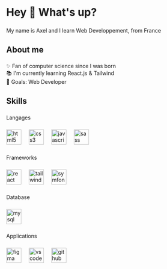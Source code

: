 <h1 align="left">Hey 👋 What's up?</h1>

###

<p align="left">My name is Axel and I learn Web Developpement, from France</p>

###

<h2 align="left">About me</h2>

###

<p align="left">✨ Fan of computer science since I was born<br>📚 I'm currently learning React.js & Tailwind<br>🎯 Goals: Web Developer</p>

###

<h2 align="left">Skills</h2>

###

<p align="left">Langages</p>

###

<div align="left">
  <img src="https://cdn.jsdelivr.net/gh/devicons/devicon/icons/html5/html5-original.svg" height="40" alt="html5 logo"  />
  <img width="12" />
  <img src="https://cdn.jsdelivr.net/gh/devicons/devicon/icons/css3/css3-original.svg" height="40" alt="css3 logo"  />
  <img width="12" />
  <img src="https://cdn.jsdelivr.net/gh/devicons/devicon/icons/javascript/javascript-original.svg" height="40" alt="javascript logo"  />
  <img width="12" />
  <img src="https://cdn.simpleicons.org/sass/CC6699" height="40" alt="sass logo"  />
</div>

###

<p align="left">Frameworks</p>

###

<div align="left">
  <img src="https://cdn.jsdelivr.net/gh/devicons/devicon/icons/react/react-original.svg" height="40" alt="react logo"  />
  <img width="12" />
  <img src="https://cdn.simpleicons.org/tailwindcss/06B6D4" height="40" alt="tailwindcss logo"  />
  <img width="12" />
  <img src="https://cdn.simpleicons.org/symfony/000000" height="40" alt="symfony logo"  />
</div>

###

<p align="left">Database</p>

###

<div align="left">
  <img src="https://cdn.simpleicons.org/mysql/4479A1" height="40" alt="mysql logo"  />
</div>

###

<p align="left">Applications</p>

###

<div align="left">
  <img src="https://cdn.jsdelivr.net/gh/devicons/devicon/icons/figma/figma-original.svg" height="40" alt="figma logo"  />
  <img width="12" />
  <img src="https://cdn.jsdelivr.net/gh/devicons/devicon/icons/vscode/vscode-original.svg" height="40" alt="vscode logo"  />
  <img width="12" />
  <img src="https://cdn.simpleicons.org/github/181717" height="40" alt="github logo"  />
</div>

###

